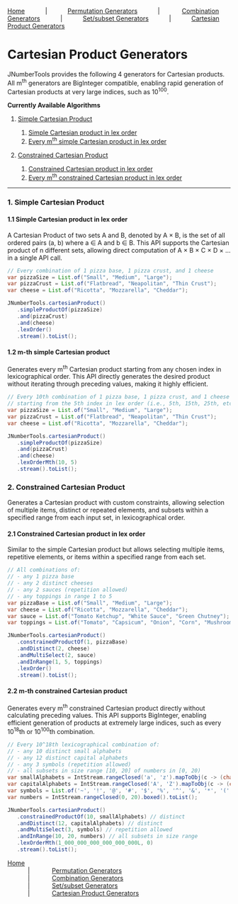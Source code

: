 [Home](../../README.md)    |    [Permutation Generators](../permutations/README.md)    |    
[Combination Generators](../combinations/README.md)    |    [Set/subset Generators](../sets/sets.md)    |    [Cartesian Product Generators](../products/README.md)

# Cartesian Product Generators

JNumberTools provides the following 4 generators for Cartesian products. All m<sup>th</sup> generators are BigInteger compatible, enabling rapid generation of Cartesian products at very large indices, such as 10<sup>100</sup>.

**Currently Available Algorithms**

1. [Simple Cartesian Product](#1-simple-cartesian-product)
   1. [Simple Cartesian product in lex order](#11-simple-cartesian-product-in-lex-order)
   2. [Every m<sup>th</sup> simple Cartesian product in lex order](#12-m-th-simple-cartesian-product)

2. [Constrained Cartesian Product](#2-constrained-cartesian-product)
   1. [Constrained Cartesian product in lex order](#21-constrained-cartesian-product-in-lex-order)
   2. [Every m<sup>th</sup> constrained Cartesian product in lex order](#22-m-th-constrained-cartesian-product)

---

### 1. Simple Cartesian Product

#### 1.1 Simple Cartesian product in lex order

A Cartesian Product of two sets A and B, denoted by A × B, is the set of all ordered pairs (a, b) where a ∈ A and b ∈ B. This API supports the Cartesian product of n different sets, allowing direct computation of A × B × C × D × ... in a single API call.

```java
// Every combination of 1 pizza base, 1 pizza crust, and 1 cheese
var pizzaSize = List.of("Small", "Medium", "Large");
var pizzaCrust = List.of("Flatbread", "Neapolitan", "Thin Crust");
var cheese = List.of("Ricotta", "Mozzarella", "Cheddar");

JNumberTools.cartesianProduct()
   .simpleProductOf(pizzaSize)
   .and(pizzaCrust)
   .and(cheese)
   .lexOrder()
   .stream().toList();
```

#### 1.2 m-th simple Cartesian product

Generates every m<sup>th</sup> Cartesian product starting from any chosen index in lexicographical order. This API directly generates the desired product without iterating through preceding values, making it highly efficient.

```java
// Every 10th combination of 1 pizza base, 1 pizza crust, and 1 cheese
// starting from the 5th index in lex order (i.e., 5th, 15th, 25th, etc.)
var pizzaSize = List.of("Small", "Medium", "Large");
var pizzaCrust = List.of("Flatbread", "Neapolitan", "Thin Crust");
var cheese = List.of("Ricotta", "Mozzarella", "Cheddar");

JNumberTools.cartesianProduct()
   .simpleProductOf(pizzaSize)
   .and(pizzaCrust)
   .and(cheese)
   .lexOrderMth(10, 5)
   .stream().toList();
```

### 2. Constrained Cartesian Product

Generates a Cartesian product with custom constraints, allowing selection of multiple items, distinct or repeated elements, and subsets within a specified range from each input set, in lexicographical order.

#### 2.1 Constrained Cartesian product in lex order

Similar to the simple Cartesian product but allows selecting multiple items, repetitive elements, or items within a specified range from each set.

```java
// All combinations of:
// - any 1 pizza base
// - any 2 distinct cheeses
// - any 2 sauces (repetition allowed)
// - any toppings in range 1 to 5
var pizzaBase = List.of("Small", "Medium", "Large");
var cheese = List.of("Ricotta", "Mozzarella", "Cheddar");
var sauce = List.of("Tomato Ketchup", "White Sauce", "Green Chutney");
var toppings = List.of("Tomato", "Capsicum", "Onion", "Corn", "Mushroom");

JNumberTools.cartesianProduct()
   .constrainedProductOf(1, pizzaBase)
   .andDistinct(2, cheese)
   .andMultiSelect(2, sauce)
   .andInRange(1, 5, toppings)
   .lexOrder()
   .stream().toList();
```

#### 2.2 m-th constrained Cartesian product

Generates every m<sup>th</sup> constrained Cartesian product directly without calculating preceding values. This API supports BigInteger, enabling efficient generation of products at extremely large indices, such as every 10<sup>18</sup>th or 10<sup>100</sup>th combination.

```java
// Every 10^18th lexicographical combination of:
// - any 10 distinct small alphabets
// - any 12 distinct capital alphabets
// - any 3 symbols (repetition allowed)
// - all subsets in size range [10, 20] of numbers in [0, 20)
var smallAlphabets = IntStream.rangeClosed('a', 'z').mapToObj(c -> (char) c).toList();
var capitalAlphabets = IntStream.rangeClosed('A', 'Z').mapToObj(c -> (char) c).toList();
var symbols = List.of('~', '!', '@', '#', '$', '%', '^', '&', '*', '(', ')');
var numbers = IntStream.rangeClosed(0, 20).boxed().toList();

JNumberTools.cartesianProduct()
   .constrainedProductOf(10, smallAlphabets) // distinct
   .andDistinct(12, capitalAlphabets) // distinct
   .andMultiSelect(3, symbols) // repetition allowed
   .andInRange(10, 20, numbers) // all subsets in size range
   .lexOrderMth(1_000_000_000_000_000_000L, 0)
   .stream().toList();
```

[Home](../../README.md)  
    |    
[Permutation Generators](../permutations/README.md)  
    |    
[Combination Generators](../combinations/README.md)  
    |    
[Set/subset Generators](../sets/sets.md)  
    |    
[Cartesian Product Generators](../products/README.md)